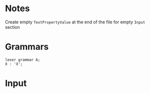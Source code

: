 # Notes

Create empty `TextPropertyValue` at the end of the file for empty `Input` section

# Grammars

```antlrv4
lexer grammar A;
X : 'X';
```

# Input

